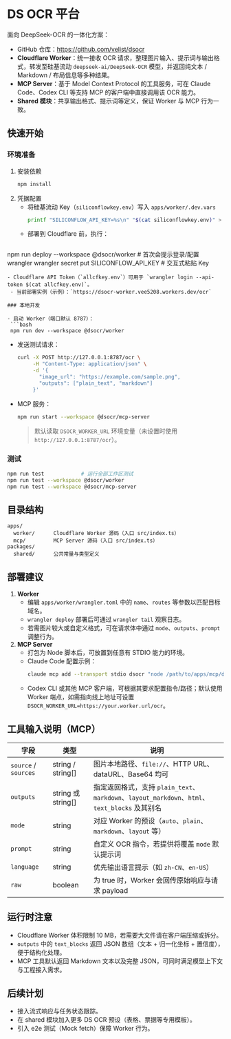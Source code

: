 # DS OCR 平台

面向 DeepSeek-OCR 的一体化方案：

- GitHub 仓库：<https://github.com/velist/dsocr>
- **Cloudflare Worker**：统一接收 OCR 请求，整理图片输入、提示词与输出格式，转发至硅基流动 `deepseek-ai/DeepSeek-OCR` 模型，并返回纯文本 / Markdown / 布局信息等多种结果。
- **MCP Server**：基于 Model Context Protocol 的工具服务，可在 Claude Code、Codex CLI 等支持 MCP 的客户端中直接调用该 OCR 能力。
- **Shared 模块**：共享输出格式、提示词等定义，保证 Worker 与 MCP 行为一致。

## 快速开始

### 环境准备

1. 安装依赖
   ```bash
   npm install
   ```
2. 凭据配置
   - 将硅基流动 Key（`siliconflowkey.env`）写入 `apps/worker/.dev.vars`
     ```bash
     printf "SILICONFLOW_API_KEY=%s\n" "$(cat siliconflowkey.env)" > apps/worker/.dev.vars
     ```
   - 部署到 Cloudflare 前，执行：
     ```bash
 npm run deploy --workspace @dsocr/worker  # 首次会提示登录/配置 wrangler
 wrangler secret put SILICONFLOW_API_KEY   # 交互式粘贴 Key
 ```
 - Cloudflare API Token（`allcfkey.env`）可用于 `wrangler login --api-token $(cat allcfkey.env)`。
  - 当前部署实例（示例）：`https://dsocr-worker.vee5208.workers.dev/ocr`

### 本地开发

- 启动 Worker（端口默认 8787）：
  ```bash
  npm run dev --workspace @dsocr/worker
  ```
- 发送测试请求：
  ```bash
  curl -X POST http://127.0.0.1:8787/ocr \
       -H "Content-Type: application/json" \
       -d '{
         "image_url": "https://example.com/sample.png",
         "outputs": ["plain_text", "markdown"]
       }'
  ```

- MCP 服务：
  ```bash
  npm run start --workspace @dsocr/mcp-server
  ```
  > 默认读取 `DSOCR_WORKER_URL` 环境变量（未设置时使用 `http://127.0.0.1:8787/ocr`）。

### 测试

```bash
npm run test            # 运行全部工作区测试
npm run test --workspace @dsocr/worker
npm run test --workspace @dsocr/mcp-server
```

## 目录结构

```
apps/
  worker/      Cloudflare Worker 源码（入口 src/index.ts）
  mcp/         MCP Server 源码（入口 src/index.ts）
packages/
  shared/      公共常量与类型定义
```

## 部署建议

1. **Worker**
   - 编辑 `apps/worker/wrangler.toml` 中的 `name`、`routes` 等参数以匹配目标域名。
   - `wrangler deploy` 部署后可通过 `wrangler tail` 观察日志。
   - 若需图片较大或自定义格式，可在请求体中通过 `mode`、`outputs`、`prompt` 调整行为。
2. **MCP Server**
   - 打包为 Node 脚本后，可放置到任意有 STDIO 能力的环境。
   - Claude Code 配置示例：
     ```bash
     claude mcp add --transport stdio dsocr "node /path/to/apps/mcp/dist/index.js"
     ```
   - Codex CLI 或其他 MCP 客户端，可根据其要求配置指令/路径；默认使用 Worker 端点，如需指向线上地址可设置 `DSOCR_WORKER_URL=https://your.worker.url/ocr`。

## 工具输入说明（MCP）

| 字段 | 类型 | 说明 |
| ---- | ---- | ---- |
| `source` / `sources` | string / string[] | 图片本地路径、`file://`、HTTP URL、dataURL、Base64 均可 |
| `outputs` | string 或 string[] | 指定返回格式，支持 `plain_text`、`markdown`、`layout_markdown`、`html`、`text_blocks` 及其别名 |
| `mode` | string | 对应 Worker 的预设（`auto`、`plain`、`markdown`、`layout` 等） |
| `prompt` | string | 自定义 OCR 指令，若提供将覆盖 `mode` 默认提示词 |
| `language` | string | 优先输出语言提示（如 `zh-CN`、`en-US`） |
| `raw` | boolean | 为 true 时，Worker 会回传原始响应与请求 payload |

## 运行时注意

- Cloudflare Worker 体积限制 10 MB，若需要大文件请在客户端压缩或拆分。
- `outputs` 中的 `text_blocks` 返回 JSON 数组（文本 + 归一化坐标 + 置信度），便于结构化处理。
- MCP 工具默认返回 Markdown 文本以及完整 JSON，可同时满足模型上下文与工程接入需求。

## 后续计划

- 接入流式响应与任务状态跟踪。
- 在 shared 模块加入更多 DS OCR 预设（表格、票据等专用模板）。
- 引入 e2e 测试（Mock fetch）保障 Worker 行为。

